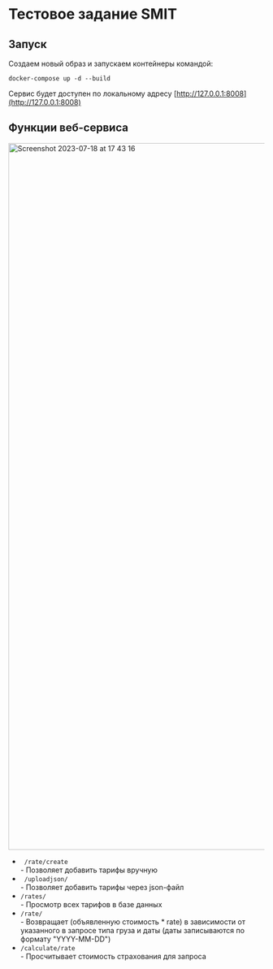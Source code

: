 # Тестовое задание SMIT

## Запуск

Cоздаем новый образ и запускаем контейнеры командой:

<code>docker-compose up -d --build</code>

Сервис будет доступен по локальному адресу [http://127.0.0.1:8008](http://127.0.0.1:8008)

## Функции веб-сервиса

<img width="1391" alt="Screenshot 2023-07-18 at 17 43 16" src="https://github.com/ArtemusCoder/Intern_SMIT/assets/33132419/ba31cb82-bd38-47f6-bc11-40792d70680e">
<ul>
<li><code> /rate/create</code> </li>
 - Позволяет добавить тарифы вручную
<li><code> /uploadjson/</code> </li>
 - Позволяет добавить тарифы через json-файл
<li> <code>/rates/</code> </li>
 - Просмотр всех тарифов в базе данных
<li> <code>/rate/</code> </li>
 - Возвращает (объявленную стоимость * rate) в зависимости от указанного в запросе типа груза и даты (даты записываются по формату "YYYY-MM-DD")
<li> <code>/calculate/rate</code> </li>
 - Просчитывает стоимость страхования для запроса
</ul>
